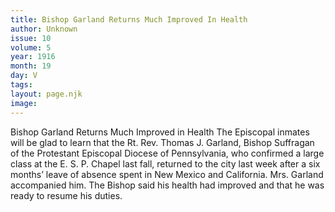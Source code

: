 ```yaml
---
title: Bishop Garland Returns Much Improved In Health
author: Unknown
issue: 10
volume: 5
year: 1916
month: 19
day: V
tags:
layout: page.njk
image:
---
```

Bishop Garland Returns Much Improved in Health      The Episcopal inmates will be glad to learn that the Rt. Rev. Thomas J. Garland, Bishop Suffragan of the Protestant Episcopal Diocese of Pennsylvania, who confirmed a large class at the E. S. P. Chapel last fall, returned to the city last week after a six months’ leave of absence spent in New Mexico and California. Mrs. Garland accompanied him. The Bishop said his health had improved and that he was ready to resume his duties.   
